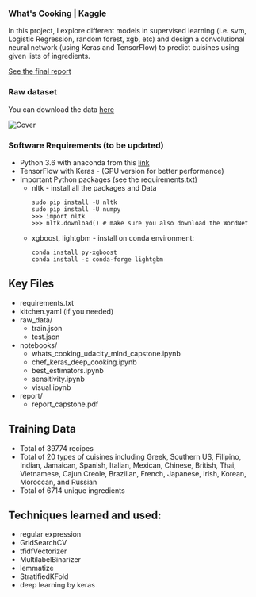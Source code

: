 ### What's Cooking | Kaggle
In this project, I explore different models in supervised learning (i.e. svm, Logistic Regression, random forest, xgb, etc) and design a convolutional neural network (using Keras and TensorFlow) to predict cuisines using given lists of ingredients.

[See the final report](report/report_capstone.md)

### Raw dataset
You can download the data [here](https://www.kaggle.com/c/whats-cooking/data)

![Cover](https://caspiannews.com/media/caspian_news/all_original_photos/1528831479_7183783_1528831390_5761793SFF-Foto-2018-001web2.jpg)

### Software Requirements (to be updated)
* Python 3.6 with anaconda from this [link](anaconda.com/download)
* TensorFlow with Keras - (GPU version for better performance)
* Important Python packages (see the requirements.txt)
  - nltk - install all the packages and Data
    ```
    sudo pip install -U nltk
    sudo pip install -U numpy
    >>> import nltk
    >>> nltk.download() # make sure you also download the WordNet
    ```
  - xgboost, lightgbm - install on conda environment:
    ```
    conda install py-xgboost
    conda install -c conda-forge lightgbm
    ```
## Key Files
* requirements.txt
* kitchen.yaml (if you needed)
* raw_data/
  - train.json
  - test.json
* notebooks/
  - whats_cooking_udacity_mlnd_capstone.ipynb
  - chef_keras_deep_cooking.ipynb
  - best_estimators.ipynb
  - sensitivity.ipynb
  - visual.ipynb
* report/
  - report_capstone.pdf



## Training Data
* Total of 39774 recipes
* Total of 20 types of cuisines including Greek, Southern US, Filipino, Indian, Jamaican, Spanish, Italian, Mexican, Chinese, British, Thai, Vietnamese,
Cajun Creole, Brazilian, French, Japanese, Irish, Korean, Moroccan, and Russian
* Total of 6714 unique ingredients

## Techniques learned and used:
* regular expression
* GridSearchCV
* tfidfVectorizer
* MultilabelBinarizer
* lemmatize
* StratifiedKFold
* deep learning by keras

